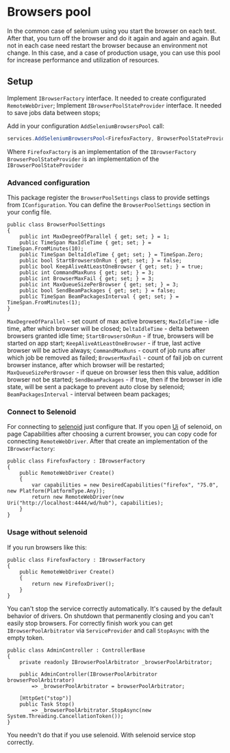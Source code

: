 # Browsers pool

In the common case of selenium using you start the browser on each test. After that, you turn off the browser and do it again and again and again. But not in each case need restart the browser because an environment not change. In this case, and a case of production usage, you can use this pool for increase performance and utilization of resources.

## Setup

Implement ```IBrowserFactory``` interface. It needed to create configurated ```RemoteWebDriver```;
Implement ```IBrowserPoolStateProvider``` interface. It needed to save jobs data between stops;

Add in your configuration ```AddSeleniumBrowsersPool``` call:

```CS
services.AddSeleniumBrowsersPool<FirefoxFactory, BrowserPoolStateProvider>(Config);
```

Where ```FirefoxFactory``` is an implementation of the ```IBrowserFactory```
```BrowserPoolStateProvider``` is an implementation of the ```IBrowserPoolStateProvider```

### Advanced configuration

This package register the ```BrowserPoolSettings``` class to provide settings from ```IConfiguration```.
You can define the ```BrowserPoolSettings``` section in your config file.

```CSharp
public class BrowserPoolSettings
{
    public int MaxDegreeOfParallel { get; set; } = 1;
    public TimeSpan MaxIdleTime { get; set; } = TimeSpan.FromMinutes(10);
    public TimeSpan DeltaIdleTime { get; set; } = TimeSpan.Zero;
    public bool StartBrowsersOnRun { get; set; } = false;
    public bool KeepAliveAtLeastOneBrowser { get; set; } = true;
    public int CommandMaxRuns { get; set; } = 3;
    public int BrowserMaxFail { get; set; } = 3;
    public int MaxQueueSizePerBrowser { get; set; } = 3;
    public bool SendBeamPackages { get; set; } = false;
    public TimeSpan BeamPackagesInterval { get; set; } = TimeSpan.FromMinutes(1);
}
```

```MaxDegreeOfParallel``` - set count of max active browsers;
```MaxIdleTime``` - idle time, after which browser will be closed;
```DeltaIdleTime``` - delta between browsers granted idle time;
```StartBrowsersOnRun``` - if true, browsers will be started on app start;
```KeepAliveAtLeastOneBrowser``` - if true, last active browser will be active always;
```CommandMaxRuns``` - count of job runs after which job be removed as failed;
```BrowserMaxFail``` - count of fail job on current browser instance, after which browser will be restarted;
```MaxQueueSizePerBrowser``` - if queue on browser less then this value, addition browser not be started;
```SendBeamPackages``` - if true, then if the browser in idle state, will be sent a package to prevent auto close by selenoid;
```BeamPackagesInterval``` - interval between beam packages;

### Connect to Selenoid

For connecting to [selenoid](https://aerokube.com/selenoid/latest/) just configure that. If you open [Ui](https://aerokube.com/selenoid-ui/latest/) of selenoid, on page Capabilities after choosing a current browser, you can copy code for connecting ```RemoteWebDriver```. After that create an implementation of the ```IBrowserFactory```:

```CSharp
public class FirefoxFactory : IBrowserFactory
{
    public RemoteWebDriver Create()
    {
        var capabilities = new DesiredCapabilities("firefox", "75.0", new Platform(PlatformType.Any));
        return new RemoteWebDriver(new Uri("http://localhost:4444/wd/hub"), capabilities);
    }
}
```

### Usage without selenoid

If you run browsers like this:

```CSharp
public class FirefoxFactory : IBrowserFactory
{
    public RemoteWebDriver Create()
    {
        return new FirefoxDriver();
    }
}
```

You can't stop the service correctly automatically. It's caused by the default behavior of drivers. On shutdown that permanently closing and you can't easily stop browsers. For correctly finish work you can get ```IBrowserPoolArbitrator``` via ```ServiceProvider``` and call ```StopAsync``` with the empty token.

```CSharp
public class AdminController : ControllerBase
{
    private readonly IBrowserPoolArbitrator _browserPoolArbitrator;

    public AdminController(IBrowserPoolArbitrator browserPoolArbitrator)
        => _browserPoolArbitrator = browserPoolArbitrator;

    [HttpGet("stop")]
    public Task Stop()
        => _browserPoolArbitrator.StopAsync(new System.Threading.CancellationToken());
}
```

You needn't do that if you use selenoid. With selenoid service stop correctly.
